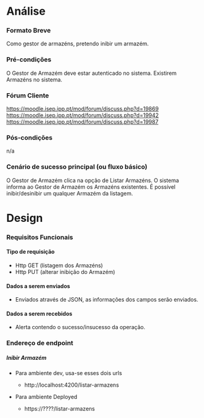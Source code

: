 # Análise

### Formato Breve
Como gestor de armazéns, pretendo inibir um armazém.

### Pré-condições
O Gestor de Armazém deve estar autenticado no sistema.
Existirem Armazéns no sistema.

### Fórum Cliente

https://moodle.isep.ipp.pt/mod/forum/discuss.php?d=19869
https://moodle.isep.ipp.pt/mod/forum/discuss.php?d=19942
https://moodle.isep.ipp.pt/mod/forum/discuss.php?d=19987

### Pós-condições
n/a

### Cenário de sucesso principal (ou fluxo básico)
O Gestor de Armazém clica na opção de Listar Armazéns.
O sistema informa ao Gestor de Armazém os Armazéns existentes.
É possível inibir/desinibir um qualquer Armazém da listagem.

# Design

### Requisitos Funcionais

#### Tipo de requisição
* Http GET (listagem dos Armazéns)
* Http PUT (alterar inibição do Armazém)

#### Dados a serem enviados
* Enviados através de JSON, as informações dos campos serão enviados.

#### Dados a serem recebidos

* Alerta contendo o sucesso/insucesso da operação.

### Endereço de endpoint

##### Inibir Armazém

* Para ambiente dev, usa-se esses dois urls
    - http://localhost:4200/listar-armazens

* Para ambiente Deployed
    - https://????/listar-armazens

